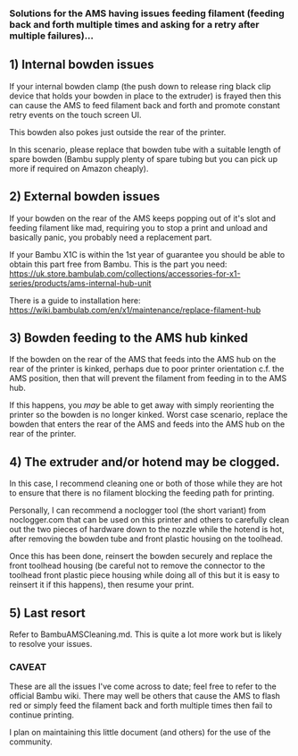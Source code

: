 ### Solutions for the AMS having issues feeding filament (feeding back and forth multiple times and asking for a retry after multiple failures)...

## 1) Internal bowden issues

If your internal bowden clamp (the push down to release ring black clip device that holds your bowden in place to the extruder) is frayed then this can cause the AMS to feed filament back and forth and promote constant retry events on the touch screen UI.

This bowden also pokes just outside the rear of the printer.

In this scenario, please replace that bowden tube with a suitable length of spare bowden (Bambu supply plenty of spare tubing but you can pick up more if required on Amazon cheaply).

## 2) External bowden issues

If your bowden on the rear of the AMS keeps popping out of it's slot and feeding filament like mad, requiring you to stop a print and unload and basically panic, you probably need a replacement part.  

If your Bambu X1C is within the 1st year of guarantee you should be able to obtain this part free from Bambu.  This is the part you need: https://uk.store.bambulab.com/collections/accessories-for-x1-series/products/ams-internal-hub-unit

There is a guide to installation here: https://wiki.bambulab.com/en/x1/maintenance/replace-filament-hub

## 3) Bowden feeding to the AMS hub kinked

If the bowden on the rear of the AMS that feeds into the AMS hub on the rear of the printer is kinked, perhaps due to poor printer orientation c.f. the AMS position, then that will prevent the filament from feeding in to the AMS hub.

If this happens, you _may_ be able to get away with simply reorienting the printer so the bowden is no longer kinked.  Worst case scenario, replace the bowden that enters the rear of the AMS and feeds into the AMS hub on the rear of the printer.

## 4) The extruder and/or hotend may be clogged.

In this case, I recommend cleaning one or both of those while they are hot to ensure that there is no filament blocking the feeding path for printing.

Personally, I can recommend a noclogger tool (the short variant) from noclogger.com that can be used on this printer and others to carefully clean out the two pieces of hardware down to the nozzle while the hotend is hot, after removing the bowden tube and front plastic housing on the toolhead.

Once this has been done, reinsert the bowden securely and replace the front toolhead housing (be careful not to remove the connector to the toolhead front plastic piece housing while doing all of this but it is easy to reinsert it if this happens), then resume your print.  

## 5) Last resort

Refer to BambuAMSCleaning.md.  This is quite a lot more work but is likely to resolve your issues.

### CAVEAT

These are all the issues I've come across to date; feel free to refer to the official Bambu wiki.  There may well be others that cause the AMS to flash red or simply feed the filament back and forth multiple times then fail to continue printing.

I plan on maintaining this little document (and others) for the use of the community.
